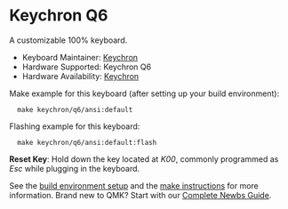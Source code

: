 # Keychron Q6

A customizable 100% keyboard.

* Keyboard Maintainer: [Keychron](https://github.com/keychron)
* Hardware Supported: Keychron Q6
* Hardware Availability: [Keychron](https://www.keychron.com)

Make example for this keyboard (after setting up your build environment):

```
  make keychron/q6/ansi:default
```

Flashing example for this keyboard:

```
  make keychron/q6/ansi:default:flash
```

**Reset Key**: Hold down the key located at *K00*, commonly programmed as *Esc* while plugging in the keyboard.

See the [build environment setup](https://docs.qmk.fm/#/getting_started_build_tools) and the [make instructions](https://docs.qmk.fm/#/getting_started_make_guide) for more information. Brand new to QMK? Start with our [Complete Newbs Guide](https://docs.qmk.fm/#/newbs).
